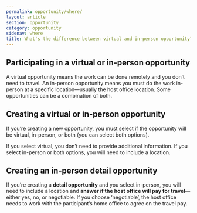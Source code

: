 ```yaml
---
permalink: opportunity/where/
layout: article
section: opportunity
category: opportunity
sidenav: where
title: What's the difference between virtual and in-person opportunity?
---
```


## Participating in a virtual or in-person opportunity
A virtual opportunity means the work can be done remotely and you don’t need to travel.  An in-person opportunity means you must do the work in-person at a specific location—usually the host office location. Some opportunities can be a combination of both.

## Creating a virtual or in-person opportunity
If you’re creating a new opportunity, you must select if the opportunity will be virtual, in-person, or both (you can select both options).  

If you select virtual, you don’t need to provide additional information. If you select in-person or both options, you will need to include a location.

## Creating an in-person detail opportunity
If you’re creating a **detail opportunity** and you select in-person, you will need to include a location and **answer if the host office will pay for travel**—either yes, no, or negotiable.  If you choose ‘negotiable’, the host office needs to work with the participant’s home office to agree on the travel pay.
